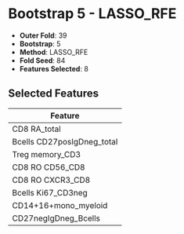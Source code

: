 # Bootstrap 5 - LASSO_RFE

- **Outer Fold**: 39
- **Bootstrap**: 5
- **Method**: LASSO_RFE
- **Fold Seed**: 84
- **Features Selected**: 8

## Selected Features

| Feature |
|---------|
| CD8 RA_total |
| Bcells CD27posIgDneg_total |
| Treg memory_CD3 |
| CD8 RO CD56_CD8 |
| CD8 RO CXCR3_CD8 |
| Bcells Ki67_CD3neg |
| CD14+16+mono_myeloid |
| CD27negIgDneg_Bcells |
